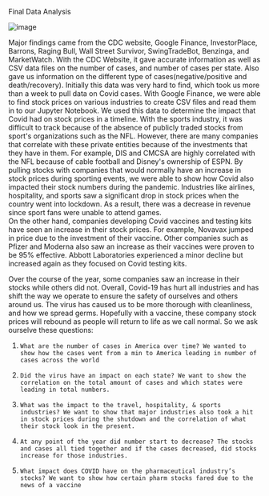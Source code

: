 Final Data Analysis

![image](https://user-images.githubusercontent.com/20588107/99868588-0172ac00-2b81-11eb-8607-3710954f284c.png)

Major findings came from the CDC website, Google Finance, InvestorPlace, Barrons, Raging Bull, Wall Street Survivor, SwingTradeBot, Benzinga, and MarketWatch. With the CDC Website, it gave accurate information as well as CSV data files on the number of cases, and number of cases per state. Also gave us information on the different type of cases(negative/positive and death/recovery). Initially this data was very hard to find, which took us more than a week to pull data on Covid cases.
With Google Finance, we were able to find stock prices on various industries to create CSV files and read them in to our Jupyter Notebook. We used this data to determine the impact that Covid had on stock prices in a timeline. 
With the sports industry, it was difficult to track because of the absence of publicly traded stocks from sport's organizations such as the NFL. However, there are many companies that correlate with these private entities because of the investments that they have in them. For example, DIS and CMCSA are highly correlated with the NFL because of cable football and Disney's ownership of ESPN. By pulling stocks with companies that would normally have an increase in stock prices during sporting events, we were able to show how Covid also impacted their stock numbers during the pandemic. Industries like airlines, hospitality, and sports saw a significant drop in stock prices when the country went into lockdown. As a result, there was a decrease in revenue since sport fans were unable to attend games.  
On the other hand, companies developing Covid vaccines and testing kits have seen an increase in their stock prices. For example, Novavax jumped in price due to the investment of their vaccine. Other companies such as Pfizer and Moderna also saw an increase as their vaccines were proven to be 95% effective. Abbott Laboratories experienced a minor decline but increased again as they focused on Covid testing kits. 

Over the course of the year, some companies saw an increase in their stocks while others did not. Overall, Covid-19 has hurt all industries and has shift the way we operate to ensure the safety of ourselves and others around us. The virus has caused us to be more thorough with cleanliness, and how we spread germs. Hopefully with a vaccine, these company stock prices will rebound as people will return to life as we call normal. So we ask ourselve these questions:

1.     What are the number of cases in America over time? We wanted to show how the cases went from a min to America leading in number of cases across the world
2.     Did the virus have an impact on each state? We want to show the correlation on the total amount of cases and which states were leading in total numbers.
3.     What was the impact to the travel, hospitality, & sports industries? We want to show that major industries also took a hit in stock prices during the shutdown and the correlation of what their stock look in the present.
4.     At any point of the year did number start to decrease? The stocks and cases all tied together and if the cases decreased, did stocks increase for those industries.
5.     What impact does COVID have on the pharmaceutical industry’s stocks? We want to show how certain pharm stocks fared due to the news of a vaccine
